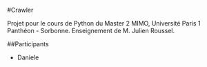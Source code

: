 #Crawler

Projet pour le cours de Python du Master 2 MIMO, Université Paris 1 Panthéon - Sorbonne. Enseignement de M. Julien Roussel.

##Participants

* Daniele
